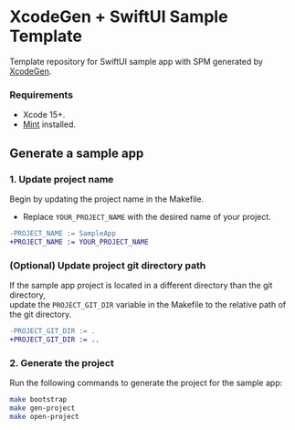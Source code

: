 # XcodeGen + SwiftUI Sample Template
Template repository for SwiftUI sample app with SPM generated by [XcodeGen](https://github.com/yonaskolb/XcodeGen).

### Requirements
- Xcode 15+.
- [Mint](https://github.com/yonaskolb/Mint#installing) installed.

## Generate a sample app

### 1. Update project name
Begin by updating the project name in the Makefile.  
- Replace `YOUR_PROJECT_NAME` with the desired name of your project.

```diff
-PROJECT_NAME := SampleApp
+PROJECT_NAME := YOUR_PROJECT_NAME
```

### (Optional) Update project git directory path
If the sample app project is located in a different directory than the git directory,  
update the `PROJECT_GIT_DIR` variable in the Makefile to the relative path of the git directory.

```diff
-PROJECT_GIT_DIR := .
+PROJECT_GIT_DIR := ..
```

### 2. Generate the project
Run the following commands to generate the project for the sample app:

```bash
make bootstrap
make gen-project
make open-project
```